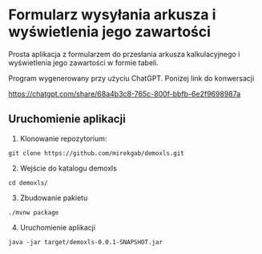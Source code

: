 # Formularz wysyłania arkusza i wyświetlenia jego zawartości

Prosta aplikacja z formularzem do przesłania arkusza kalkulacyjnego i wyświetlenia jego zawartości w formie tabeli.

Program wygenerowany przy użyciu ChatGPT. Poniżej link do konwersacji

https://chatgpt.com/share/68a4b3c8-765c-800f-bbfb-6e2f9698987a

## Uruchomienie aplikacji

1. Klonowanie repozytorium:

```shell
git clone https://github.com/mirekgab/demoxls.git
```

2. Wejście do katalogu demoxls

```shell
cd demoxls/
```

3. Zbudowanie pakietu

```shell
./mvnw package
```

4. Uruchomienie aplikacji

```shell
java -jar target/demoxls-0.0.1-SNAPSHOT.jar
```
